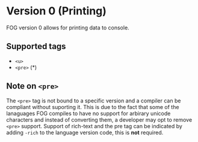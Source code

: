# Version 0 (Printing)
FOG version 0 allows for printing data to console.

## Supported tags
* `<u>`
* `<pre>` (*)

## Note on `<pre>`
The `<pre>` tag is not bound to a specific version and a compiler can be compliant without suporting it. This is due to the fact that some of the lanaguages FOG compiles to have no support for arbirary unicode characters and instead of converting them, a developer may opt to remove `<pre>` support. Support of rich-text and the pre tag can be indicated by adding `-rich` to the language version code, this is **not** required.
